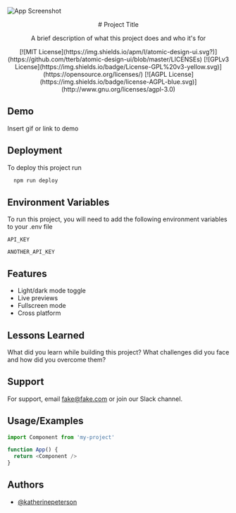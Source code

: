 <p align="center">
  
![App Screenshot](https://via.placeholder.com/468x300?text=App+Screenshot+Here)
  
</p>

<p align="center">
  # Project Title
</p>

<p align="center">
A brief description of what this project does and who it's for
</p>

<p align="center">
[![MIT License](https://img.shields.io/apm/l/atomic-design-ui.svg?)](https://github.com/tterb/atomic-design-ui/blob/master/LICENSEs)
[![GPLv3 License](https://img.shields.io/badge/License-GPL%20v3-yellow.svg)](https://opensource.org/licenses/)
[![AGPL License](https://img.shields.io/badge/license-AGPL-blue.svg)](http://www.gnu.org/licenses/agpl-3.0)
</p>

## Demo

Insert gif or link to demo


## Deployment

To deploy this project run

```bash
  npm run deploy
```


## Environment Variables

To run this project, you will need to add the following environment variables to your .env file

`API_KEY`

`ANOTHER_API_KEY`


## Features

- Light/dark mode toggle
- Live previews
- Fullscreen mode
- Cross platform


## Lessons Learned

What did you learn while building this project? What challenges did you face and how did you overcome them?


## Support

For support, email fake@fake.com or join our Slack channel.


## Usage/Examples

```javascript
import Component from 'my-project'

function App() {
  return <Component />
}
```


## Authors

- [@katherinepeterson](https://www.github.com/octokatherine)

